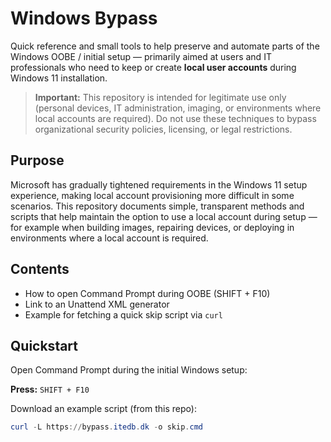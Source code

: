 # Windows Bypass

Quick reference and small tools to help preserve and automate parts of the Windows OOBE / initial setup — primarily aimed at users and IT professionals who need to keep or create **local user accounts** during Windows 11 installation.

> **Important:** This repository is intended for legitimate use only (personal devices, IT administration, imaging, or environments where local accounts are required). Do not use these techniques to bypass organizational security policies, licensing, or legal restrictions.

## Purpose
Microsoft has gradually tightened requirements in the Windows 11 setup experience, making local account provisioning more difficult in some scenarios. This repository documents simple, transparent methods and scripts that help maintain the option to use a local account during setup — for example when building images, repairing devices, or deploying in environments where a local account is required.

## Contents
- How to open Command Prompt during OOBE (SHIFT + F10)  
- Link to an Unattend XML generator  
- Example for fetching a quick skip script via `curl`

## Quickstart
Open Command Prompt during the initial Windows setup:

**Press:** `SHIFT + F10`

Download an example script (from this repo):

```powershell
curl -L https://bypass.itedb.dk -o skip.cmd
